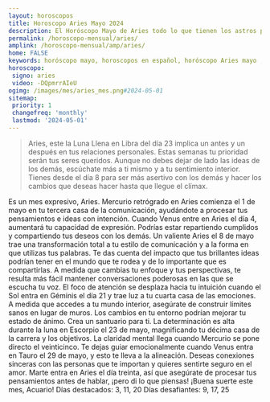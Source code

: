 ```yaml
---
layout: horoscopos
title: Horoscopo Aries Mayo 2024
description: El Horóscopo Mayo de Aries todo lo que tienen los astros preparados para este mes, amor, trabajo, familia. Todo sobre astrologia, tarot, predicciones. Horoscopo gratis en español, predicciones y astrología.
permalink: /horoscopo-mensual/aries/
amplink: /horoscopo-mensual/amp/aries/
home: FALSE
keywords: horóscopo mayo, horoscopos en español, horóscopo Aries mayo , horóscopo esperanza gracia, horoscop, horóscopos gratis, horoscopo Aries, Tarot, Astrologia, Zodíaco, Aries, horoscopo gratis, horoscopo del mes 
horoscopo:
 signo: aries
 video: -DQpmrrAIeU
ogimg: /images/mes/aries_mes.png#2024-05-01
sitemap:
 priority: 1
 changefreq: 'monthly'
 lastmod: '2024-05-01'
---
```



 > Aries, este la Luna Llena en Libra del día 23 implica un antes y un después en tus relaciones personales. Estas semanas tu prioridad serán tus seres queridos. Aunque no debes dejar de lado las ideas de los demás, escúchate más a ti mismo y a tu sentimiento interior. Tienes desde el día 8 para ser más asertivo con los demás y hacer los cambios que deseas hacer hasta que llegue el clímax.



Es un mes expresivo, Aries. Mercurio retrógrado en Aries comienza el 1 de mayo en tu tercera casa de la comunicación, ayudándote a procesar tus pensamientos e ideas con intención. Cuando Venus entre en Aries el día 4, aumentará tu capacidad de expresión. Podrías estar repartiendo cumplidos y compartiendo tus deseos con los demás.
Un valiente Aries el 8 de mayo trae una transformación total a tu estilo de comunicación y a la forma en que utilizas tus palabras. Te das cuenta del impacto que tus brillantes ideas podrían tener en el mundo que te rodea y de lo importante que es compartirlas. A medida que cambias tu enfoque y tus perspectivas, te resulta más fácil mantener conversaciones poderosas en las que se escucha tu voz.
El foco de atención se desplaza hacia tu intuición cuando el Sol entra en Géminis el día 21 y trae luz a tu cuarta casa de las emociones. A medida que accedes a tu mundo interior, asegúrate de construir límites sanos en lugar de muros. Los cambios en tu entorno podrían mejorar tu estado de ánimo. Crea un santuario para ti. La determinación es alta durante la luna en Escorpio el 23 de mayo, magnificando tu décima casa de la carrera y los objetivos.
La claridad mental llega cuando Mercurio se pone directo el veinticinco. Te dejas guiar emocionalmente cuando Venus entra en Tauro el 29 de mayo, y esto te lleva a la alineación. Deseas conexiones sinceras con las personas que te importan y quieres sentirte seguro en el amor. Marte entra en Aries el día treinta, así que asegúrate de procesar tus pensamientos antes de hablar, ¡pero di lo que piensas!
¡Buena suerte este mes, Acuario!
Días destacados: 3, 11, 20
Días desafiantes: 9, 17, 25